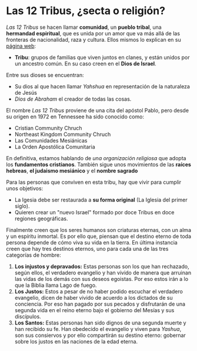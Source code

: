#  Las 12 Tribus, ¿secta o religión?

*Las 12 Tribus* se hacen llamar **comunidad**, un **pueblo tribal**, una **hermandad espiritual**, que es unida por un amor que va más allá de las fronteras de nacionalidad, raza y cultura. Ellos mismos lo explican en su [página web](http://docetribus.com/):
* **Tribu**: grupos de familias que viven juntos en clanes, y están unidos por un ancestro común. En su caso creen en el **Dios de Israel**.

Entre sus dioses se encuentran:

 * Su dios al que hacen llamar *Yahshua* en representación de la naturaleza de Jesús
 * *Dios de Abraham* el creador de todas las cosas.

El nombre *Las 12 Tribus* proviene de una cita del apóstol Pablo, pero desde su origen en 1972 en Tennessee ha sido conocido como: 

- Cristian Community Chruch
- Northeast Kingdom Community Chruch
- Las Comunidades Mesiánicas
- La Orden Apostólica Comunitaria

En definitiva, estamos hablando de *una organización religiosa* que adopta los **fundamentos cristianos**. También sigue unos movimientos de las **raíces hebreas**, **el judaismo mesiánico** y el **nombre sagrado**

Para las personas que conviven en esta tribu, hay que vivir para cumplir unos objetivos:

* La Igesia debe ser restaurada a **su forma original** (La Iglesia del primer siglo).
* Quieren crear un "nuevo Israel" formado por doce Tribus en doce regiones geográficas.

Finalmente creen que los seres humanos son criaturas eternas, con un alma y un espíritu inmortal. Es por ello que, piensan que el destino eterno de toda persona depende de cómo viva su vida en la tierra. En última instancia creen que hay tres destinos eternos, uno para cada una de las tres categorías de hombre: 
1) **Los injustos y depravados:** Estas personas son los que han rechazado, según ellos, el verdadero evangelio y han vivido de manera que arruinan las vidas de los demás con sus deseos egoistas. Por eso estos irán a lo que la Biblia llama Lago de fuego.
2) **Los Justos:** Estos a pesar de no haber podido escuchar el verdadero evangelio, dicen de haber vivido de acuerdo a los dictados de su conciencia. Por eso han pagado por sus pecados y disfrutarán de una segunda vida en el reino eterno bajo el gobierno del Mesías y sus discípulos.
3) **Los Santos:** Estas personas han sido dignos de una segunda muerte y han recibido su fe. Han obedecido el evangelio y viven para *Yashua*, son sus consiervos y por ello compartirán su destino eterno: gobernar sobre los justos en las naciones de la edad eterna.
